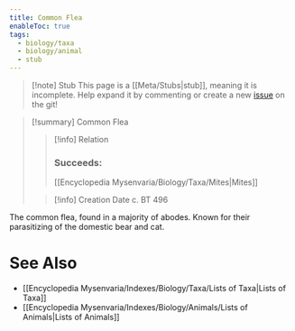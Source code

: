 ```yaml
---
title: Common Flea
enableToc: true
tags:
  - biology/taxa
  - biology/animal
  - stub
---
```


> [!note] Stub
> This page is a [[Meta/Stubs|stub]], meaning it is incomplete. Help expand it by commenting or create a new [issue](https://github.com/RagtimeGal/quartz--encyclopedia-mysenvaria/issues/new/choose) on the git!


> [!summary] Common Flea
> > [!info] Relation
> > ### Succeeds:
> > [[Encyclopedia Mysenvaria/Biology/Taxa/Mites|Mites]]
>
> > [!info] Creation Date
> > c. BT 496

The common flea, found in a majority of abodes. Known for their parasitizing of the domestic bear and cat.

# See Also
- [[Encyclopedia Mysenvaria/Indexes/Biology/Taxa/Lists of Taxa|Lists of Taxa]]
- [[Encyclopedia Mysenvaria/Indexes/Biology/Animals/Lists of Animals|Lists of Animals]]
